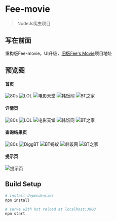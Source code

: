 # Fee-movie

>NodeJs爬虫项目

## 写在前面
重构版Fee-movie，UI升级，[旧版Fee's Movie](https://github.com/Fee-ing/Fee-movie1.0)项目地址

## 预览图
#### 首页
![80s](https://github.com/Fee-ing/previewImages/blob/master/Fee-movie2.0/home1.png)
![LOL](https://github.com/Fee-ing/previewImages/blob/master/Fee-movie2.0/home2.png)
![电影天堂](https://github.com/Fee-ing/previewImages/blob/master/Fee-movie2.0/home3.png)
![韩饭网](https://github.com/Fee-ing/previewImages/blob/master/Fee-movie2.0/home4.png)
![BT之家](https://github.com/Fee-ing/previewImages/blob/master/Fee-movie2.0/home5.png)
#### 详情页
![80s](https://github.com/Fee-ing/previewImages/blob/master/Fee-movie2.0/detail1.png)
![LOL](https://github.com/Fee-ing/previewImages/blob/master/Fee-movie2.0/detail2.png)
![电影天堂](https://github.com/Fee-ing/previewImages/blob/master/Fee-movie2.0/detail3.png)
![韩饭网](https://github.com/Fee-ing/previewImages/blob/master/Fee-movie2.0/detail4.png)
![BT之家](https://github.com/Fee-ing/previewImages/blob/master/Fee-movie2.0/detail5.png)
#### 查询结果页
![80s](https://github.com/Fee-ing/previewImages/blob/master/Fee-movie2.0/result1.png)
![DiggBT](https://github.com/Fee-ing/previewImages/blob/master/Fee-movie2.0/result2.png)
![BT蚂蚁](https://github.com/Fee-ing/previewImages/blob/master/Fee-movie2.0/result3.png)
![韩饭网](https://github.com/Fee-ing/previewImages/blob/master/Fee-movie2.0/result4.png)
![BT之家](https://github.com/Fee-ing/previewImages/blob/master/Fee-movie2.0/result5.png)
#### 提示页
![提示页](https://github.com/Fee-ing/previewImages/blob/master/Fee-movie2.0/tip.png)

## Build Setup

``` bash
# install dependencies
npm install

# serve with hot reload at localhost:3000
npm start
